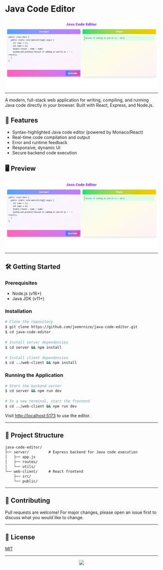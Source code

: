 # Java Code Editor

 ![Java Code Editor Screenshot](./images/javaedit.png)

---

A modern, full-stack web application for writing, compiling, and running Java code directly in your browser. Built with React, Express, and Node.js.

## 🚀 Features

- Syntax-highlighted Java code editor (powered by Monaco/React)
- Real-time code compilation and output
- Error and runtime feedback
- Responsive, dynamic UI
- Secure backend code execution

## 🖥️ Preview

![Java Code Editor UI](./images/javaedit.png)

---

## 🛠️ Getting Started

### Prerequisites
- Node.js (v16+)
- Java JDK (v11+)

### Installation

```bash
# Clone the repository
$ git clone https://github.com/joemrnice/java-code-editor.git
$ cd java-code-editor

# Install server dependencies
$ cd server && npm install

# Install client dependencies
$ cd ../web-client && npm install
```

### Running the Application

```bash
# Start the backend server
$ cd server && npm run dev

# In a new terminal, start the frontend
$ cd ../web-client && npm run dev
```

Visit [http://localhost:5173](http://localhost:5173) to use the editor.

---

## 📁 Project Structure

```
java-code-editor/
├── server/         # Express backend for Java code execution
│   ├── app.js
│   ├── routes/
│   └── utils/
└── web-client/     # React frontend
    ├── src/
    └── public/
```

---

## 🤝 Contributing

Pull requests are welcome! For major changes, please open an issue first to discuss what you would like to change.

---

## 📄 License

[MIT](LICENSE)

---

<p align="center">
  <img src="https://cdn.jsdelivr.net/gh/devicons/devicon/icons/java/java-original-wordmark.svg" width="80"/>
</p>
